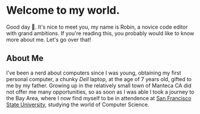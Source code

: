 # Welcome to my world.

Good day 👋. It's nice to meet you, my name is Robin, a novice code editor with grand ambitions. If you're reading this, you probably would like to know more about me. Let's go over that!

## About Me

I've been a nerd about computers since I was young, obtaining my first personal computer, a chunky *Dell* laptop, at the age of 7 years old, gifted to me by my father. Growing up in the relatively small town of Manteca CA did not offer me many opportunities, so as soon as I was able I took a journey to the Bay Area, where I now find myself to be in attendence at [San Francisco State University](https://www.sfsu.edu/), studying the world of Computer Science.
<!--
**RubeculaBee/RubeculaBee** is a ✨ _special_ ✨ repository because its `README.md` (this file) appears on your GitHub profile.

Here are some ideas to get you started:

- 🔭 I’m currently working on ...
- 🌱 I’m currently learning ...
- 👯 I’m looking to collaborate on ...
- 🤔 I’m looking for help with ...
- 💬 Ask me about ...
- 📫 How to reach me: ...
- 😄 Pronouns: ...
- ⚡ Fun fact: ...
-->
